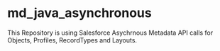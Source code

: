 md_java_asynchronous
====================

This Repository is using Salesforce Asychrnous Metadata API calls for Objects, Profiles, RecordTypes and Layouts. 
